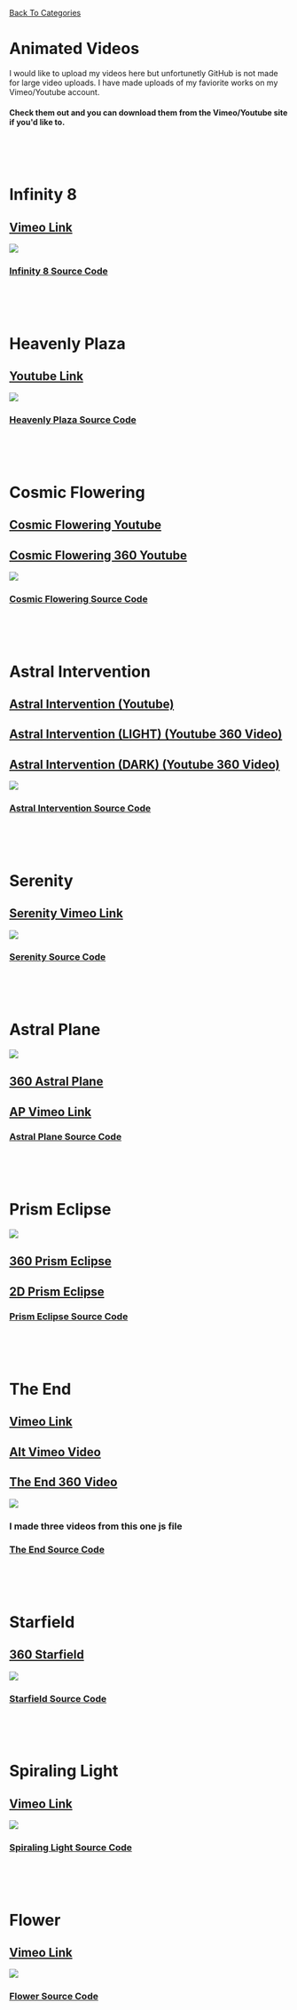 [Back To Categories](https://github.com/GabrielQZ/Animations/tree/master#readme)

# Animated Videos

I would like to upload my videos here but unfortunetly GitHub is not made for large video uploads. 
I have made uploads of my faviorite works on my Vimeo/Youtube account.
#### Check them out and you can download them from the Vimeo/Youtube site if you'd like to.

<p>&nbsp<p><p>&nbsp<p>

# Infinity 8

## [Vimeo Link](https://vimeo.com/455170288)

![](infinity-preview.jpg)

### [Infinity 8 Source Code](https://github.com/GabrielQZ/Animations/tree/master/Aug2020/misc/infinity-matrix.js)

<p>&nbsp<p><p>&nbsp<p>

# Heavenly Plaza 

## [Youtube Link](https://youtu.be/nGniEpyecQI)

![](heavenlyplaza-preview.png)

### [Heavenly Plaza Source Code](https://github.com/GabrielQZ/Animations/tree/master/Feb2021/Noise/Heavenly-Plaza)

<p>&nbsp<p><p>&nbsp<p>

# Cosmic Flowering

## [Cosmic Flowering Youtube](https://youtu.be/yX4g5zIDSko)

## [Cosmic Flowering 360 Youtube](https://youtu.be/d5jRp-xKWgs)

![](cosmic-flowering-preview.png)

### [Cosmic Flowering Source Code](https://github.com/GabrielQZ/Animations/tree/master/Nov2020/space_flower/space_flower.pde)

<p>&nbsp<p><p>&nbsp<p>

# Astral Intervention

## [Astral Intervention (Youtube)](https://youtu.be/zGk2_k4ncmA )

## [Astral Intervention (LIGHT) (Youtube 360 Video)](https://youtu.be/jEi2sRJ2Ff0)

## [Astral Intervention (DARK) (Youtube 360 Video)](https://youtu.be/34hIR3XW4pA)

![](astral-intervention-preview.png)

### [Astral Intervention Source Code](https://github.com/GabrielQZ/Animations/tree/master/Nov2020/noise_space/Astral_Intervention)

<p>&nbsp<p><p>&nbsp<p>

# Serenity

## [Serenity Vimeo Link](https://vimeo.com/459572300)

![](serenity-preview.jpg)

### [Serenity Source Code](https://github.com/GabrielQZ/Animations/tree/master/Sep2020/flwr/flwr23.js)

<p>&nbsp<p><p>&nbsp<p>

# Astral Plane

![](astral-plane-preview.jpg)

## [360 Astral Plane](https://www.youtube.com/watch?v=FDzo6kGyRVY&t=71s)

## [AP Vimeo Link](https://vimeo.com/manage/460489340/general)

### [Astral Plane Source Code](https://github.com/GabrielQZ/Animations/tree/master/Sep2020/stars/stars-of-david.js)

<p>&nbsp<p><p>&nbsp<p>

# Prism Eclipse

![](prism-eclipse-preview.jpg)

## [360 Prism Eclipse](https://youtu.be/BWQneqYe3Fg)

## [2D Prism Eclipse](https://vimeo.com/466767409)

### [Prism Eclipse Source Code](https://github.com/GabrielQZ/Animations/tree/master/Oct2020/vanillaJS/space-migration.js)

<p>&nbsp<p><p>&nbsp<p>

# The End

## [Vimeo Link](https://vimeo.com/455168072)

## [Alt Vimeo Video](https://vimeo.com/456410942)

## [The End 360 Video](https://www.youtube.com/watch?v=RBFmOZ0l5RE)

![](the-end-preview.jpg)

### I made three videos from this one js file

### [The End Source Code](https://github.com/GabrielQZ/Animations/tree/master/Sep2020/noise/the-end-moving.js)

<p>&nbsp<p><p>&nbsp<p>

# Starfield

## [360 Starfield](https://www.youtube.com/watch?v=Oy9XKI762rc)

![](starscape-preview.jpg)

### [Starfield Source Code](https://github.com/GabrielQZ/Animations/tree/master/Sep2020/stars/starscape.js)

<p>&nbsp<p><p>&nbsp<p>

# Spiraling Light

## [Vimeo Link](https://vimeo.com/458402900)

![](spiraling-light-preview.jpg)

### [Spiraling Light Source Code](https://github.com/GabrielQZ/Animations/tree/master/Jul2020/noisetrip/noise-trip02.js)

<p>&nbsp<p><p>&nbsp<p>

# Flower

## [Vimeo Link](https://vimeo.com/442336761)

![](flower-preview.jpg)

### [Flower Source Code](https://github.com/GabrielQZ/Animations/tree/master/Jul2020/flowers/flowers-living-trippy.js)
